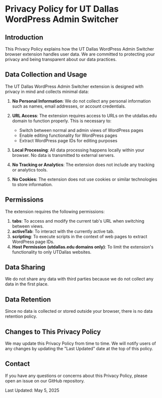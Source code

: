 # Privacy Policy for UT Dallas WordPress Admin Switcher

## Introduction
This Privacy Policy explains how the UT Dallas WordPress Admin Switcher browser extension handles user data. We are committed to protecting your privacy and being transparent about our data practices.

## Data Collection and Usage
The UT Dallas WordPress Admin Switcher extension is designed with privacy in mind and collects minimal data:

1. **No Personal Information**: We do not collect any personal information such as names, email addresses, or account credentials.

2. **URL Access**: The extension requires access to URLs on the utdallas.edu domain to function properly. This is necessary to:
   - Switch between normal and admin views of WordPress pages
   - Enable editing functionality for WordPress pages
   - Extract WordPress page IDs for editing purposes

3. **Local Processing**: All data processing happens locally within your browser. No data is transmitted to external servers.

4. **No Tracking or Analytics**: The extension does not include any tracking or analytics tools.

5. **No Cookies**: The extension does not use cookies or similar technologies to store information.

## Permissions
The extension requires the following permissions:

1. **tabs**: To access and modify the current tab's URL when switching between views.
2. **activeTab**: To interact with the currently active tab.
3. **scripting**: To execute scripts in the context of web pages to extract WordPress page IDs.
4. **Host Permission (utdallas.edu domains only)**: To limit the extension's functionality to only UTDallas websites.

## Data Sharing
We do not share any data with third parties because we do not collect any data in the first place.

## Data Retention
Since no data is collected or stored outside your browser, there is no data retention policy.

## Changes to This Privacy Policy
We may update this Privacy Policy from time to time. We will notify users of any changes by updating the "Last Updated" date at the top of this policy.

## Contact
If you have any questions or concerns about this Privacy Policy, please open an issue on our GitHub repository.

Last Updated: May 5, 2025
